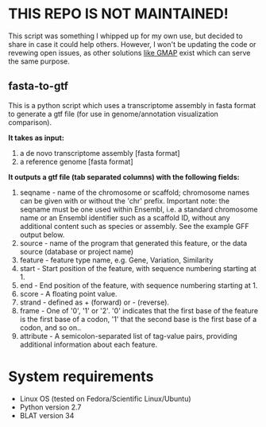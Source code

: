 # THIS REPO IS NOT MAINTAINED! 
This script was something I whipped up for my own use, but decided to share in case it could help others. However, I won't be updating the code or revewing open issues, as other solutions [like GMAP](http://research-pub.gene.com/gmap/) exist which can serve the same purpose.

## fasta-to-gtf


This is a python script which uses a transcriptome assembly in fasta format to generate a gtf file (for use in genome/annotation visualization comparison). 

**It takes as input:**

1. a de novo transcriptome assembly [fasta format]
2. a reference genome [fasta format] 

**It outputs a gtf file (tab separated columns) with the following fields:**

1. seqname - name of the chromosome or scaffold; chromosome names can be given with or without the 'chr' prefix. Important note: the seqname must be one used within Ensembl, i.e. a standard chromosome name or an Ensembl identifier such as a scaffold ID, without any additional content such as species or assembly. See the example GFF output below.
2. source - name of the program that generated this feature, or the data source (database or project name)
3. feature - feature type name, e.g. Gene, Variation, Similarity
4. start - Start position of the feature, with sequence numbering starting at 1.
5. end - End position of the feature, with sequence numbering starting at 1.
6. score - A floating point value.
7. strand - defined as + (forward) or - (reverse).
8. frame - One of '0', '1' or '2'. '0' indicates that the first base of the feature is the first base of a codon, '1' that the second base is the first base of a codon, and so on..
9. attribute - A semicolon-separated list of tag-value pairs, providing additional information about each feature.

# System requirements
* Linux OS (tested on Fedora/Scientific Linux/Ubuntu)
* Python version 2.7
* BLAT version 34
